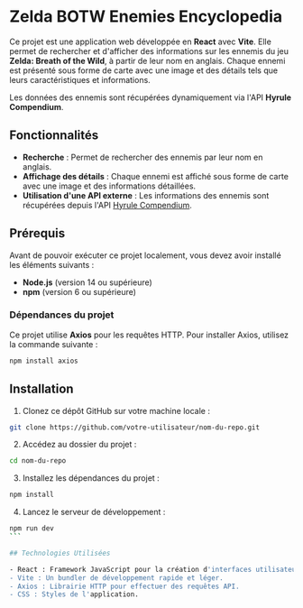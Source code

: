 # Zelda BOTW Enemies Encyclopedia

Ce projet est une application web développée en **React** avec **Vite**. Elle permet de rechercher et d'afficher des informations sur les ennemis du jeu **Zelda: Breath of the Wild**, à partir de leur nom en anglais. Chaque ennemi est présenté sous forme de carte avec une image et des détails tels que leurs caractéristiques et informations.

Les données des ennemis sont récupérées dynamiquement via l'API **Hyrule Compendium**.

## Fonctionnalités

- **Recherche** : Permet de rechercher des ennemis par leur nom en anglais.
- **Affichage des détails** : Chaque ennemi est affiché sous forme de carte avec une image et des informations détaillées.
- **Utilisation d'une API externe** : Les informations des ennemis sont récupérées depuis l'API [Hyrule Compendium](https://gadhagod.github.io/Hyrule-Compendium-API/#/).

## Prérequis

Avant de pouvoir exécuter ce projet localement, vous devez avoir installé les éléments suivants :

- **Node.js** (version 14 ou supérieure)
- **npm** (version 6 ou supérieure)

### Dépendances du projet

Ce projet utilise **Axios** pour les requêtes HTTP. Pour installer Axios, utilisez la commande suivante :

```bash
npm install axios
```

## Installation 
 
1. Clonez ce dépôt GitHub sur votre machine locale :
```bash
git clone https://github.com/votre-utilisateur/nom-du-repo.git
``` 

2. Accédez au dossier du projet :
```bash
cd nom-du-repo
``` 

3. Installez les dépendances du projet :
```bash
npm install
``` 

4. Lancez le serveur de développement :
```bash
npm run dev
``` 

## Technologies Utilisées

- React : Framework JavaScript pour la création d'interfaces utilisateurs.
- Vite : Un bundler de développement rapide et léger.
- Axios : Librairie HTTP pour effectuer des requêtes API.
- CSS : Styles de l'application.